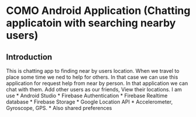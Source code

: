 # COMO Android Application (Chatting applicatoin with searching nearby users)


## Introduction
  This is chatting app to finding near by users location. When we travel to place some time we ned to help for others. In that case we can use this application for request help from near by person. In that application we can chat with them. Add other users as our friends, View their locations. 
  I am use 
    * Android Studio
    * Firebase Authentication
    * Firebase Realtime database
    * Firebase Storage
    * Google Location API
    * Accelerometer, Gyroscope, GPS. 
    * Also shared preferences
#
